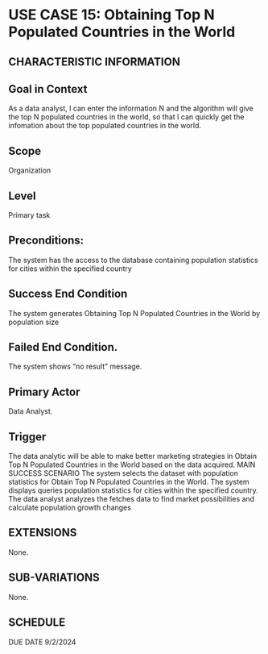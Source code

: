 # USE CASE 15: Obtaining Top N Populated Countries in the World
## CHARACTERISTIC INFORMATION
## Goal in Context
As a data analyst, I can enter the information N and the algorithm will give the top N populated countries in the world, so that I can quickly get the infomation about the top populated countries in the world.
## Scope
Organization
## Level
Primary task
## Preconditions:
The system has the access to the database containing population statistics for cities within the specified country
## Success End Condition
The system generates Obtaining Top N Populated Countries in the World by population size
## Failed End Condition.
The system shows “no result” message.
## Primary Actor
Data Analyst.
## Trigger
The data analytic will be able to make better marketing strategies in Obtain Top N Populated Countries in the World based on the data acquired.
MAIN SUCCESS SCENARIO
The system selects the dataset with population statistics for Obtain Top N Populated Countries in the World.
The system displays queries population statistics for cities within the specified country.
The data analyst analyzes the fetches data to find market possibilities and calculate population growth changes
## EXTENSIONS
None.
## SUB-VARIATIONS
None.
## SCHEDULE
DUE DATE
9/2/2024